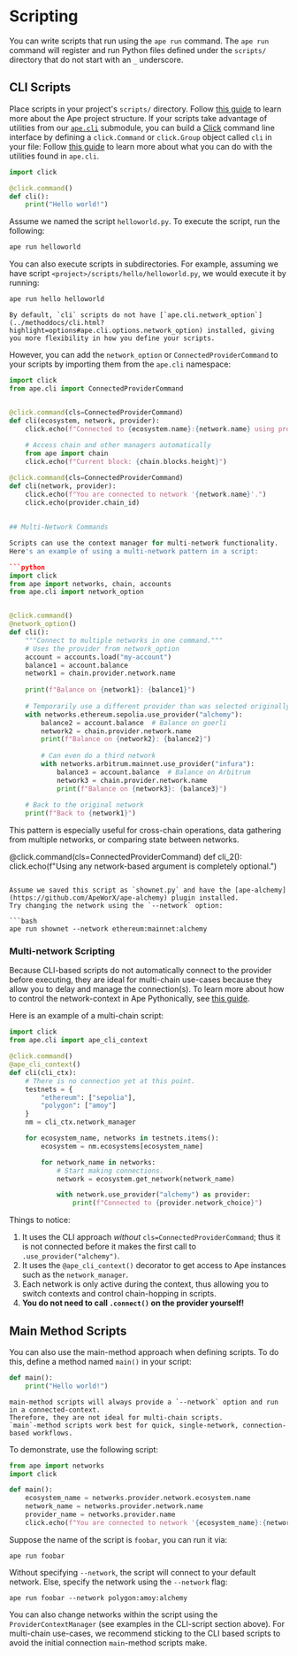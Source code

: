 # Scripting

You can write scripts that run using the `ape run` command.
The `ape run` command will register and run Python files defined under the `scripts/` directory that do not start with an `_` underscore.

## CLI Scripts

Place scripts in your project's `scripts/` directory.
Follow [this guide](./projects.html) to learn more about the Ape project structure.
If your scripts take advantage of utilities from our [`ape.cli`](../methoddocs/cli.html#ape-cli) submodule, you can build a [Click](https://click.palletsprojects.com/) command line interface by defining a `click.Command` or `click.Group` object called `cli` in your file:
Follow [this guide](./clis.html) to learn more about what you can do with the utilities found in `ape.cli`.

```python
import click

@click.command()
def cli():
    print("Hello world!")
```

Assume we named the script `helloworld.py`.
To execute the script, run the following:

```bash
ape run helloworld
```

You can also execute scripts in subdirectories.
For example, assuming we have script `<project>/scripts/hello/helloworld.py`, we would execute it by running:

```bash
ape run hello helloworld
```

```{note}
By default, `cli` scripts do not have [`ape.cli.network_option`](../methoddocs/cli.html?highlight=options#ape.cli.options.network_option) installed, giving you more flexibility in how you define your scripts.
```

However, you can add the `network_option` or `ConnectedProviderCommand` to your scripts by importing them from the `ape.cli` namespace:

````python
import click
from ape.cli import ConnectedProviderCommand


@click.command(cls=ConnectedProviderCommand)
def cli(ecosystem, network, provider):
    click.echo(f"Connected to {ecosystem.name}:{network.name} using provider '{provider.name}'.")
    
    # Access chain and other managers automatically
    from ape import chain
    click.echo(f"Current block: {chain.blocks.height}")

@click.command(cls=ConnectedProviderCommand)
def cli(network, provider):
    click.echo(f"You are connected to network '{network.name}'.")
    click.echo(provider.chain_id)
    
    
## Multi-Network Commands

Scripts can use the context manager for multi-network functionality.
Here's an example of using a multi-network pattern in a script:

```python
import click
from ape import networks, chain, accounts
from ape.cli import network_option


@click.command()
@network_option()
def cli():
    """Connect to multiple networks in one command."""
    # Uses the provider from network_option
    account = accounts.load("my-account")
    balance1 = account.balance
    network1 = chain.provider.network.name
    
    print(f"Balance on {network1}: {balance1}")
    
    # Temporarily use a different provider than was selected originally
    with networks.ethereum.sepolia.use_provider("alchemy"):
        balance2 = account.balance  # Balance on goerli
        network2 = chain.provider.network.name
        print(f"Balance on {network2}: {balance2}")
        
        # Can even do a third network
        with networks.arbitrum.mainnet.use_provider("infura"):
            balance3 = account.balance  # Balance on Arbitrum
            network3 = chain.provider.network.name
            print(f"Balance on {network3}: {balance3}")
    
    # Back to the original network
    print(f"Back to {network1}")
````

This pattern is especially useful for cross-chain operations, data gathering from multiple networks, or comparing state between networks.

@click.command(cls=ConnectedProviderCommand)
def cli_2():
click.echo(f"Using any network-based argument is completely optional.")

````

Assume we saved this script as `shownet.py` and have the [ape-alchemy](https://github.com/ApeWorX/ape-alchemy) plugin installed.
Try changing the network using the `--network` option:

```bash
ape run shownet --network ethereum:mainnet:alchemy
````

### Multi-network Scripting

Because CLI-based scripts do not automatically connect to the provider before executing, they are ideal for multi-chain use-cases because they allow you to delay and manage the connection(s).
To learn more about how to control the network-context in Ape Pythonically, see [this guide](https://docs.apeworx.io/ape/stable/userguides/networks.html#provider-context-manager).

Here is an example of a multi-chain script:

```python
import click
from ape.cli import ape_cli_context

@click.command()
@ape_cli_context()
def cli(cli_ctx):
    # There is no connection yet at this point.
    testnets = {
        "ethereum": ["sepolia"],
        "polygon": ["amoy"]
    }
    nm = cli_ctx.network_manager

    for ecosystem_name, networks in testnets.items():
        ecosystem = nm.ecosystems[ecosystem_name]

        for network_name in networks:
            # Start making connections.
            network = ecosystem.get_network(network_name)

            with network.use_provider("alchemy") as provider:
                print(f"Connected to {provider.network_choice}")
```

Things to notice:

1. It uses the CLI approach _without_ `cls=ConnectedProviderCommand`; thus it is not connected before it makes the first call to `.use_provider("alchemy")`.
2. It uses the `@ape_cli_context()` decorator to get access to Ape instances such as the `network_manager`.
3. Each network is only active during the context, thus allowing you to switch contexts and control chain-hopping in scripts.
4. **You do not need to call `.connect()` on the provider yourself!**

## Main Method Scripts

You can also use the main-method approach when defining scripts.
To do this, define a method named `main()` in your script:

```python
def main():
    print("Hello world!")
```

```{note}
main-method scripts will always provide a `--network` option and run in a connected-context.
Therefore, they are not ideal for multi-chain scripts.
`main`-method scripts work best for quick, single-network, connection-based workflows.
```

To demonstrate, use the following script:

```python
from ape import networks
import click

def main():
    ecosystem_name = networks.provider.network.ecosystem.name
    network_name = networks.provider.network.name
    provider_name = networks.provider.name
    click.echo(f"You are connected to network '{ecosystem_name}:{network_name}:{provider_name}'.")
```

Suppose the name of the script is `foobar`, you can run it via:

```shell
ape run foobar
```

Without specifying `--network`, the script will connect to your default network.
Else, specify the network using the `--network` flag:

```shell
ape run foobar --network polygon:amoy:alchemy
```

You can also change networks within the script using the `ProviderContextManager` (see examples in the CLI-script section above).
For multi-chain use-cases, we recommend sticking to the CLI based scripts to avoid the initial connection `main`-method scripts make.
